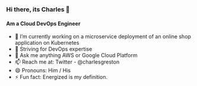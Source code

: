 ### Hi there, its Charles 👋

#### Am a Cloud DevOps Engineer
- 🔭 I’m currently working on a microservice deployment of an online shop application on Kubernetes
- 👯 Striving for DevOps expertise
- 💬 Ask me anything AWS or Google Cloud Platform
- 📫 Reach me at: Twitter - @charlesgreston
- 😄 Pronouns: Him / His
- ⚡ Fun fact: Energized is my definition.
